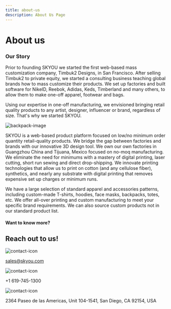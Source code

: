 ```yaml
---
title: about-us
description: About Us Page
---
```


<columns mode="normal" number="1" number-m="1" number-s="1" id="about-us__title">

# About us

</columns>








<columns mode="slim" number="1" number-m="1" number-s="1" id="about-us__description">

### Our Story

Prior to founding SKYOU we started the first web-based mass customization company, Timbuk2 Designs, in San Francisco. After selling Timbuk2 to private equity, we started a consulting business teaching global brands how to mass customize their products. We set up factories and built software for NikeID, Reebok, Adidas, Keds, Timberland and many others, to allow them to make one-off apparel, footwear and bags.

Using our expertise in one-off manufacturing, we envisioned bringing retail quality products to any artist, designer, influencer or brand, regardless of size. That's why we started SKYOU.

![backpack-image](./img/backpack-upside-down.png)

SKYOU is a web-based product platform focused on low/no minimum order quantity retail-quality products.  We bridge the gap between factories and brands with our innovative 3D design tool.  We own our own factories in Guangzhou China and Tijuana, Mexico focused on no-moq manufacturing.  We eliminate the need for minimums with a mastery of digital printing, laser cutting, short run sewing and direct drop-shipping.  We innovate printing technologies that allow us to print on cotton (and any cellulose fiber), synthetics, and nearly any substrate with digital printing that removes expensive set up charges or minimum runs.

We have a large selection of standard apparel and accessories patterns, including custom-made T-shirts, hoodies, face masks, backpacks, totes, etc. We offer all-over printing and custom manufacturing to meet your specific brand requirements. We can also source custom products not in our standard product list.

</columns>









<columns mode="slim" number="1" number-m="1" number-s="1" id="about-us__contact__title">

<block id="contact-us">

#### Want to know more?

## Reach out to us!

</block>

</columns>










<columns mode="slim" number="3" number-m="1" number-s="1" id="about-us__contact__info">

<block>

![contact-icon](./img/icon-mail--blue.svg)

sales@skyou.com

</block>

<block>

![contact-icon](./img/icon-phone--blue.svg)

+1 619-745-1300

</block>

<block>

![contact-icon](./img/icon-location-address--blue.svg)

2364 Paseo de las Americas, Unit 104-1541, San Diego, CA 92154, USA

</block>

</columns>